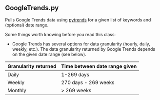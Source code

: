 ## GoogleTrends.py
Pulls Google Trends data using [pytrends](https://github.com/GeneralMills/pytrends) for a given list of keywords and (optional) date range.

Some things worth knowing before you read this class:
- Google Trends has several options for data granularity (hourly, daily, weekly, etc.). The data granularity returned by Google Trends depends on the given date range (see below).

| Granularity returned | Time between date range given |
| -------------------- | ----------------------------- |
| Daily                | 1-269 days                    |
| Weekly               | 270 days - 269 weeks          |
| Monthly              | \> 269 weeks                  |